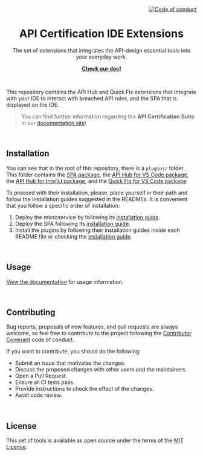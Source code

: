 <p align="right">
    <a href="CODE_OF_CONDUCT.md"><img src="https://img.shields.io/badge/Contributor%20Covenant-2.1-4baaaa.svg" alt="Code of conduct"></a>
</p>

<p align="center">
    <h1 align="center">API Certification IDE Extensions</h1>
    <p align="center">The set of extensions that integrates the API-design essential tools into your everyday work.</p>
    <p align="center"><strong><a href="https://albalro.github.io/ide-extensions/overview/">Check our doc!</a></strong></p>
    <br>
</p>

This repository contains the API Hub and Quick Fix extensions that integrate with your IDE to interact with breached API rules, and the SPA that is displayed on the IDE.

> You can find further information regarding the **API Certification Suite** in our [documentation site](https://albalro.github.io)!

<br>

## Installation

You can see that in the root of this repository, there is a `plugins/` folder. This folder contains the [SPA package](/plugins/spa-apihub), the [API Hub for VS Code package](/plugins/vscode-apihub), the [API Hub for IntelliJ package](/plugins/intellij-apihub), and the [Quick Fix for VS Code package](/plugins/vscode-quickfix).

To proceed with their installation, please, place yourself in their path and follow the installation guides suggested in the READMEs. It is convenient that you follow a specific order of installation:

1. Deploy the microservice by following its [installation guide](https://albalro.github.io/certification-system/microservice/#installation).
2. Deploy the SPA following its [installation guide](https://albalro.github.io/ide-extensions/overview/#spa-deployment).
3. Install the plugins by following their installation guides inside each README file or checking the [installation guide](https://albalro.github.io/ide-extensions/overview/#installation).

<br>

## Usage

[View the documentation](https://albalro.github.io/ide-extensions/overview/) for usage information.

<br>

## Contributing

Bug reports, proposals of new features, and pull requests are always welcome, so feel free to contribute to the project following the [Contributor Covenant](http://contributor-covenant.org) code of conduct.

If you want to contribute, you should do the following:

- Submit an issue that motivates the changes.
- Discuss the proposed changes with other users and the maintainers.
- Open a Pull Request.
- Ensure all CI tests pass.
- Provide instructions to check the effect of the changes.
- Await code review.

<br>

## License

This set of tools is available as open source under the terms of the [MIT License](http://opensource.org/licenses/MIT).
